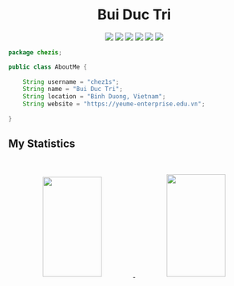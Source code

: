 <h1 align="center">
  <b>Bui Duc Tri</b>
</h1>

<p>
    <div align="center">
        <img src="https://img.shields.io/badge/Java-bd4234?style=for-the-badge&logo=oracle&logoColor=bd4234&labelColor=282828">
        <img src="https://img.shields.io/badge/-Javascript-F7DF1E?style=for-the-badge&logo=javascript&logoColor=F7DF1E&labelColor=282828">
        <img src="https://img.shields.io/badge/-Lua-00007f?style=for-the-badge&logo=lua&logoColor=00007f&labelColor=282828">
        <img src="https://img.shields.io/badge/-MariaDB-c0765a?style=for-the-badge&logo=mariadb&logoColor=c0765a&labelColor=282828">
        <img src="https://img.shields.io/badge/GitHub-fff?style=for-the-badge&logo=github&logoColor=fff&labelColor=282828">
        <img src="https://img.shields.io/badge/PHP-blue?style=for-the-badge&logo=php&logoColor=fff&labelColor=282828">
    </div>
</p>

``` java
package chezis;

public class AboutMe {
    
    String username = "chez1s";
    String name = "Bui Duc Tri";
    String location = "Binh Duong, Vietnam";
    String website = "https://yeume-enterprise.edu.vn";
    
}
```

## My Statistics

<br/>
<p align="center">
  <a href="https://yeume-enterprise.edu.vn/">
    <img width="48.5%" height="200px" src="https://github-readme-stats.vercel.app/api?username=TRIBUI106&show_icons=true&theme=gruvbox&hide_border=true" />
    <img width="48.5%" height="205px" src="https://github-readme-streak-stats-nine-sepia.vercel.app/?user=TRIBUI106&theme=gruvbox&hide_border=true](https://streak-stats.demolab.com?user=TRIBUI106&theme=gruvbox&date_format=j%2Fn%5B%2FY%5D&hide_total_contributions=true" />
  </a>
</p>
<br>
